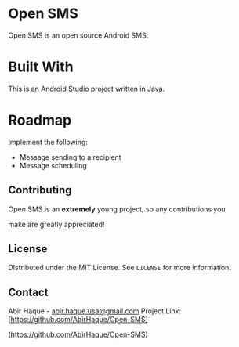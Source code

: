 # Open SMS

Open SMS is an open source Android SMS.

# Built With

This is an Android Studio project written in Java.

# Roadmap

Implement the following:
- Message sending to a recipient
- Message scheduling

## Contributing

Open SMS is an **extremely** young project, so any contributions you 

make are greatly appreciated!

## License

Distributed under the MIT License. See `LICENSE` for more information.

## Contact

Abir Haque - abir.haque.usa@gmail.com
Project Link: [https://github.com/AbirHaque/Open-SMS]

(https://github.com/AbirHaque/Open-SMS)
